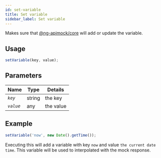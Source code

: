 ```yaml
---
id: set-variable
title: Set variable
sidebar_label: Set variable
---
```

Makes sure that [@ng-apimock/core](https://github.com/ng-apimock/core) will add or update the variable.

## Usage
```typescript
setVariable(key, value);
```
 
## Parameters
| Name | Type | Details |
| ---- | ---- | ------- |
| <code><var>key</var></code> | string | the key |
| <code><var>value</var></code> | any | the value |
 
## Example 
```typescript
setVariable('now', new Date().getTime());
```
Executing this will add a variable with key `now` and value `the current date time`.
This variable will be used to interpolated with the mock response.

